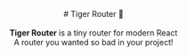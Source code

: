 <div align="center">
  # Tiger Router 🐯
</div>

<br />

<div align="center">
  <b>Tiger Router</b> is a tiny router for modern React <br />
  A router you wanted so bad in your project!<br>
</div>
